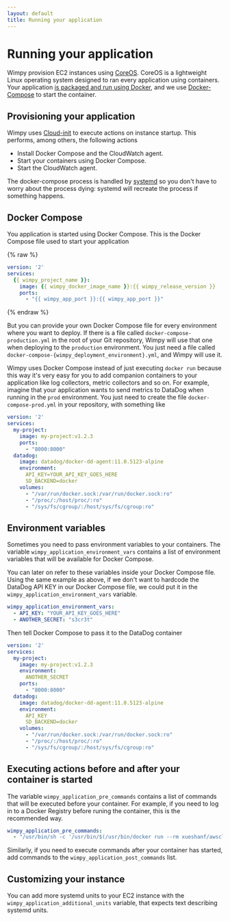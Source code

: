 ```yaml
---
layout: default
title: Running your application
---
```


# Running your application
Wimpy provision EC2 instances using [CoreOS](https://coreos.com/). CoreOS is a lightweight Linux operating system designed to ran every application using containers.
Your application [is packaged and run using Docker](https://github.com/wimpy/wimpy.build), and we use [Docker-Compose](https://docs.docker.com/compose/) to start the container.

## Provisioning your application
Wimpy uses [Cloud-init](https://cloudinit.readthedocs.io/en/latest/) to execute actions on instance startup.
This performs, among others, the following actions
- Install Docker Compose and the CloudWatch agent.
- Start your containers using Docker Compose.
- Start the CloudWatch agent.

The docker-compose process is handled by [systemd](https://www.freedesktop.org/wiki/Software/systemd/) so you don't have to worry about the process dying: systemd will recreate the process if something happens.

## Docker Compose
You application is started using Docker Compose.
This is the Docker Compose file used to start your application

{% raw %}
```yaml
version: '2'
services:
  {{ wimpy_project_name }}:
    image: {{ wimpy_docker_image_name }}:{{ wimpy_release_version }}
    ports:
      - "{{ wimpy_app_port }}:{{ wimpy_app_port }}"

```
{% endraw %}

But you can provide your own Docker Compose file for every environment where you want to deploy.
If there is a file called `docker-compose-production.yml` in the root of your Git repository, Wimpy will use that one when deploying to the `production` environment.
You just need a file called `docker-compose-{wimpy_deployment_environment}.yml`, and Wimpy will use it.

Wimpy uses Docker Compose instead of just executing `docker run` because this way it's very easy for you to add companion containers to your application like log collectors, metric collectors and so on.
For example, imagine that your application wants to send metrics to DataDog when running in the `prod` environment.
You just need to create the file `docker-compose-prod.yml` in your repository, with something like

```yaml
version: '2'
services:
  my-project:
    image: my-project:v1.2.3
    ports:
      - "8000:8000"
  datadog:
    image: datadog/docker-dd-agent:11.0.5123-alpine
    environment:
      API_KEY=YOUR_API_KEY_GOES_HERE
      SD_BACKEND=docker
    volumes:
      - "/var/run/docker.sock:/var/run/docker.sock:ro"
      - "/proc/:/host/proc/:ro"
      - "/sys/fs/cgroup/:/host/sys/fs/cgroup:ro"
```

## Environment variables
Sometimes you need to pass environment variables to your containers.
The variable `wimpy_application_environment_vars` contains a list of environment variables that will be available for Docker Compose.

You can later on refer to these variables inside your Docker Compose file.
Using the same example as above, if we don't want to hardcode the DataDog API KEY in our Docker Compose file, we could put it in the `wimpy_application_environment_vars` variable.

```yaml
wimpy_application_environment_vars:
  - API_KEY: "YOUR_API_KEY_GOES_HERE"
  - ANOTHER_SECRET: "s3cr3t"
```

Then tell Docker Compose to pass it to the DataDog container


```yaml
version: '2'
services:
  my-project:
    image: my-project:v1.2.3
    environment:
      ANOTHER_SECRET
    ports:
      - "8000:8000"
  datadog:
    image: datadog/docker-dd-agent:11.0.5123-alpine
    environment:
      API_KEY
      SD_BACKEND=docker
    volumes:
      - "/var/run/docker.sock:/var/run/docker.sock:ro"
      - "/proc/:/host/proc/:ro"
      - "/sys/fs/cgroup/:/host/sys/fs/cgroup:ro"
```

## Executing actions before and after your container is started
The variable `wimpy_application_pre_commands` contains a list of commands that will be executed before your container.
For example, if you need to log in to a Docker Registry before runing the container, this is the recommended way.

```yaml
wimpy_application_pre_commands:
  - "/usr/bin/sh -c '/usr/bin/$(/usr/bin/docker run --rm xueshanf/awscli aws ecr get-login --region eu-west-1 --registry-ids=1234567890)'"
```

Similarly, if you need to execute commands after your container has started, add commands to the `wimpy_application_post_commands` list.

## Customizing your instance
You can add more systemd units to your EC2 instance with the `wimpy_application_additional_units` variable, that expects text describing systemd units.
